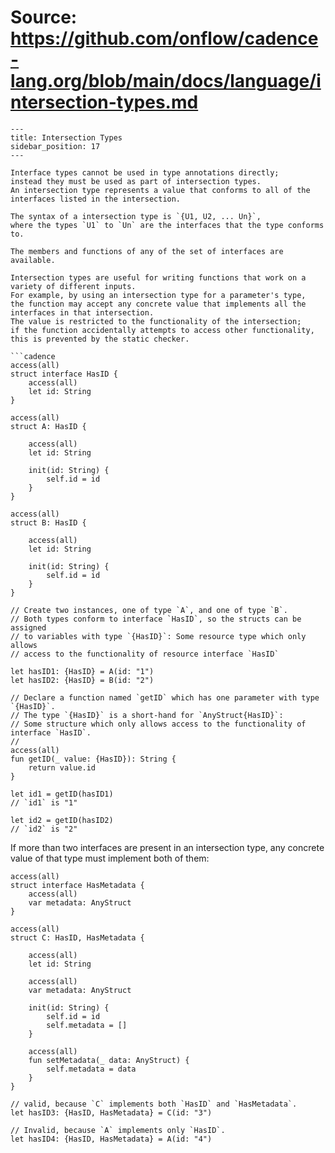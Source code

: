 # Source: https://github.com/onflow/cadence-lang.org/blob/main/docs/language/intersection-types.md

```
---
title: Intersection Types
sidebar_position: 17
---

Interface types cannot be used in type annotations directly;
instead they must be used as part of intersection types.
An intersection type represents a value that conforms to all of the interfaces listed in the intersection.

The syntax of a intersection type is `{U1, U2, ... Un}`,
where the types `U1` to `Un` are the interfaces that the type conforms to.

The members and functions of any of the set of interfaces are available.

Intersection types are useful for writing functions that work on a variety of different inputs.
For example, by using an intersection type for a parameter's type,
the function may accept any concrete value that implements all the interfaces in that intersection.
The value is restricted to the functionality of the intersection;
if the function accidentally attempts to access other functionality,
this is prevented by the static checker.

```cadence
access(all)
struct interface HasID {
    access(all)
    let id: String
}

access(all)
struct A: HasID {

    access(all)
    let id: String

    init(id: String) {
        self.id = id
    }
}

access(all)
struct B: HasID {

    access(all)
    let id: String

    init(id: String) {
        self.id = id
    }
}

// Create two instances, one of type `A`, and one of type `B`.
// Both types conform to interface `HasID`, so the structs can be assigned
// to variables with type `{HasID}`: Some resource type which only allows
// access to the functionality of resource interface `HasID`

let hasID1: {HasID} = A(id: "1")
let hasID2: {HasID} = B(id: "2")

// Declare a function named `getID` which has one parameter with type `{HasID}`.
// The type `{HasID}` is a short-hand for `AnyStruct{HasID}`:
// Some structure which only allows access to the functionality of interface `HasID`.
//
access(all)
fun getID(_ value: {HasID}): String {
    return value.id
}

let id1 = getID(hasID1)
// `id1` is "1"

let id2 = getID(hasID2)
// `id2` is "2"
```

If more than two interfaces are present in an intersection type,
any concrete value of that type must implement both of them:

```cadence
access(all)
struct interface HasMetadata {
    access(all)
    var metadata: AnyStruct
}

access(all)
struct C: HasID, HasMetadata {

    access(all)
    let id: String
    
    access(all)
    var metadata: AnyStruct

    init(id: String) {
        self.id = id
        self.metadata = []
    }

    access(all)
    fun setMetadata(_ data: AnyStruct) {
        self.metadata = data
    }
}

// valid, because `C` implements both `HasID` and `HasMetadata`.
let hasID3: {HasID, HasMetadata} = C(id: "3")

// Invalid, because `A` implements only `HasID`.
let hasID4: {HasID, HasMetadata} = A(id: "4")
```

```
